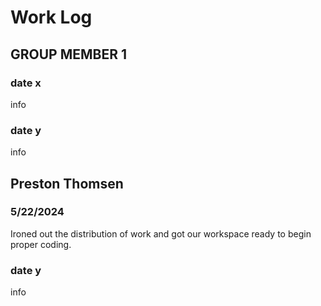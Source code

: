 # Work Log

## GROUP MEMBER 1

### date x

info

### date y

info


## Preston Thomsen

### 5/22/2024

Ironed out the distribution of work and got our workspace ready to begin proper coding.

### date y

info
